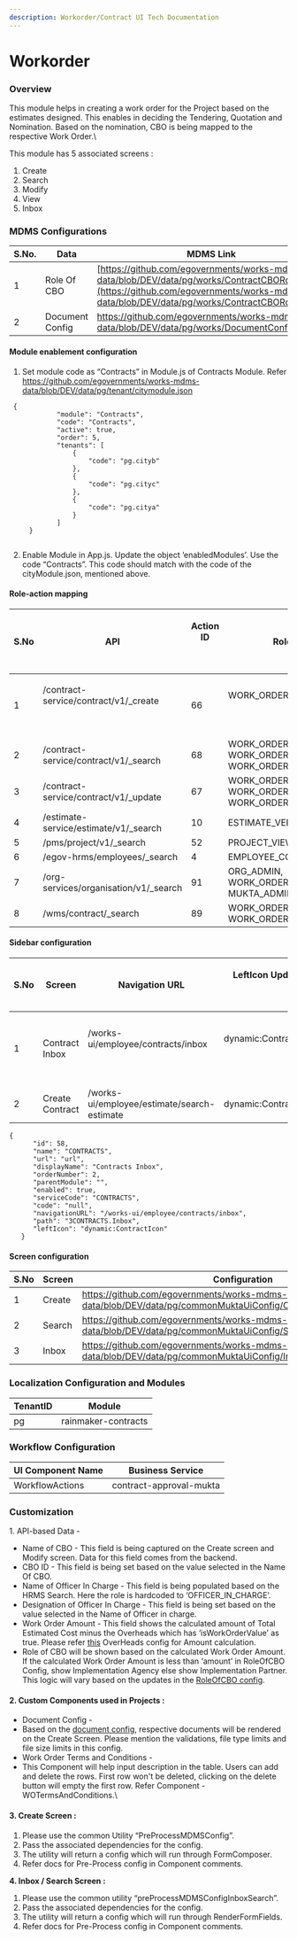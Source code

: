 ```yaml
---
description: Workorder/Contract UI Tech Documentation
---
```


# Workorder

### Overview

This module helps in creating a work order for the Project based on the estimates designed.  This enables in deciding the Tendering, Quotation and Nomination. Based on the nomination, CBO is being mapped to the respective Work Order.\


This module has 5 associated screens :&#x20;

1. Create
2. Search
3. Modify
4. View
5. Inbox

### MDMS Configurations

| S.No. | Data            | MDMS Link                                                                                                                                                                                    |
| ----- | --------------- | -------------------------------------------------------------------------------------------------------------------------------------------------------------------------------------------- |
| 1     | Role Of CBO     | [https://github.com/egovernments/works-mdms-data/blob/DEV/data/pg/works/ContractCBORoles.json](https://github.com/egovernments/works-mdms-data/blob/DEV/data/pg/works/ContractCBORoles.json) |
| 2     | Document Config | https://github.com/egovernments/works-mdms-data/blob/DEV/data/pg/works/DocumentConfig.json                                                                                                   |

#### Module enablement configuration&#x20;

1. Set module code as “Contracts” in Module.js of Contracts Module. Refer https://github.com/egovernments/works-mdms-data/blob/DEV/data/pg/tenant/citymodule.json

```
 {
            "module": "Contracts",
            "code": "Contracts",
            "active": true,
            "order": 5,
            "tenants": [
                {
                    "code": "pg.cityb"
                },
                {
                    "code": "pg.cityc"
                },
                {
                    "code": "pg.citya"
                }
            ]
     }


```

2. Enable Module in App.js. Update the object ‘enabledModules’. Use the code “Contracts”. This code should match with the code of the cityModule.json, mentioned above.

#### Role-action mapping

| S.No | API                                                     | <p>Action ID</p><p><br></p> | Roles                                                              |
| ---- | ------------------------------------------------------- | --------------------------- | ------------------------------------------------------------------ |
| 1    | <p>/contract-service/contract/v1/_create</p><p><br></p> | 66                          | <p>WORK_ORDER_CREATOR</p><p><br></p>                               |
| 2    | /contract-service/contract/v1/\_search                  | 68                          | WORK\_ORDER\_CREATOR, WORK\_ORDER\_APPROVER, WORK\_ORDER\_VERIFIER |
| 3    | /contract-service/contract/v1/\_update                  | 67                          | WORK\_ORDER\_CREATOR, WORK\_ORDER\_APPROVER, WORK\_ORDER\_VERIFIER |
| 4    | /estimate-service/estimate/v1/\_search                  | 10                          | ESTIMATE\_VERIFIER                                                 |
| 5    | /pms/project/v1/\_search                                | 52                          | PROJECT\_VIEWER                                                    |
| 6    | /egov-hrms/employees/\_search                           | 4                           | EMPLOYEE\_COMMON                                                   |
| 7    | /org-services/organisation/v1/\_search                  | 91                          | ORG\_ADMIN, WORK\_ORDER\_CREATOR, MUKTA\_ADMIN                     |
| 8    | /wms/contract/\_search                                  | 89                          | WORK\_ORDER\_CREATOR, WORK\_ORDER\_VERIFIER                        |

#### Sidebar configuration&#x20;

| S.No | Screen          | Navigation URL                                       | <p>LeftIcon Updates</p><p><br></p>     | Roles                                                                          |
| ---- | --------------- | ---------------------------------------------------- | -------------------------------------- | ------------------------------------------------------------------------------ |
| 1    | Contract Inbox  | <p>/works-ui/employee/contracts/inbox</p><p><br></p> | <p>dynamic:ContractIcon</p><p><br></p> | <p>WORK_ORDER_CREATOR, WORK_ORDER_VERIFIER, WORK_ORDER_APPROVER</p><p><br></p> |
| 2    | Create Contract | /works-ui/employee/estimate/search-estimate          | dynamic:ContractIcon                   | WORK\_ORDER\_CREATOR                                                           |

```
{
      "id": 58,
      "name": "CONTRACTS",
      "url": "url",
      "displayName": "Contracts Inbox",
      "orderNumber": 2,
      "parentModule": "",
      "enabled": true,
      "serviceCode": "CONTRACTS",
      "code": "null",
      "navigationURL": "/works-ui/employee/contracts/inbox",
      "path": "3CONTRACTS.Inbox",
      "leftIcon": "dynamic:ContractIcon"
   }

```

#### Screen configuration&#x20;

| S.No | Screen  | Configuration                                                                                                   |
| ---- | ------- | --------------------------------------------------------------------------------------------------------------- |
| 1    | Create  | https://github.com/egovernments/works-mdms-data/blob/DEV/data/pg/commonMuktaUiConfig/CreateWorkOrderConfig.json |
| 2    | Search  | https://github.com/egovernments/works-mdms-data/blob/DEV/data/pg/commonMuktaUiConfig/SearchContractConfig.json  |
| 3    | Inbox   | https://github.com/egovernments/works-mdms-data/blob/DEV/data/pg/commonMuktaUiConfig/InboxConfigContracts.json  |

### Localization Configuration and Modules

| TenantID | Module              |
| -------- | ------------------- |
| pg       | rainmaker-contracts |

### &#x20;Workflow Configuration

| UI Component Name | Business Service        |
| ----------------- | ----------------------- |
| WorkflowActions   | contract-approval-mukta |

### Customization

1\. API-based Data -&#x20;

* Name of CBO - This field is being captured on the Create screen and Modify screen. Data for this field comes from the backend.
* CBO ID - This field is being set based on the value selected in the Name Of CBO.
* Name of Officer In Charge - This field is being populated based on the HRMS Search. Here the role is hardcoded to ‘OFFICER\_IN\_CHARGE’.
* Designation of Officer In Charge - This field is being set based on the value selected in the Name of Officer in charge.
* Work Order Amount - This field shows the calculated amount of Total Estimated Cost minus the Overheads which has ‘isWorkOrderValue’ as true. Please refer [this](https://github.com/egovernments/works-mdms-data/blob/DEV/data/pg/works/Overheads.json) OverHeads config for Amount calculation.
* Role of CBO will be shown based on the calculated Work Order Amount. If the calculated Work Order Amount is less than ‘amount’ in RoleOfCBO Config, show Implementation Agency else show Implementation Partner. This logic will vary based on the updates in the [RoleOfCBO config](https://github.com/egovernments/works-mdms-data/blob/DEV/data/pg/works/ContractCBORoles.json).

#### &#x20;  2.   Custom Components used in Projects :&#x20;

* Document Config -&#x20;
* Based on the [document config](https://github.com/egovernments/works-mdms-data/blob/DEV/data/pg/works/DocumentConfig.json), respective documents will be rendered on the Create Screen. Please mention the validations, file type limits and file size limits in this config.
* Work Order Terms and Conditions -&#x20;
* This Component will help input description in the table. Users can add and delete the rows. First row won't be deleted, clicking on the delete button will empty the first row. Refer Component - WOTermsAndConditions.\


#### &#x20;  3.   Create Screen :&#x20;

1. Please use the common Utility “PreProcessMDMSConfig”.&#x20;
2. Pass the associated dependencies for the config.
3. The utility will return a config which will run through FormComposer.
4. Refer docs for Pre-Process config in Component comments.



&#x20; **4.  Inbox / Search Screen :**&#x20;

1. Please use the common utility “preProcessMDMSConfigInboxSearch”.
2. Pass the associated dependencies for the config.
3. The utility will return a config which will run through RenderFormFields.
4. Refer docs for Pre-Process config in Component comments.
